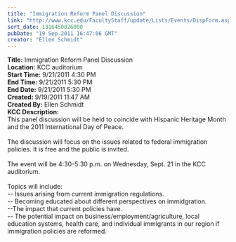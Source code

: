 ```yaml
---
title: "Immigration Reform Panel Discussion"
link: "http://www.kcc.edu/FacultyStaff/update/Lists/Events/DispForm.aspx?ID=159"
sort_date: 1316450826000
pubDate: "19 Sep 2011 16:47:06 GMT"
creator: "Ellen Schmidt"
---
```


<div><b>Title:</b> Immigration Reform Panel Discussion</div>
<div><b>Location:</b> KCC auditorium</div>
<div><b>Start Time:</b> 9/21/2011 4:30 PM</div>
<div><b>End Time:</b> 9/21/2011 5:30 PM</div>
<div><b>End Date:</b> 9/21/2011 5:30 PM</div>
<div><b>Created:</b> 9/19/2011 11:47 AM</div>
<div><b>Created By:</b> Ellen Schmidt</div>
<div><b>KCC Description:</b> <div class=ExternalClass70F43BE145224481BB9D029AD7860BE3><div>
<div class=ExternalClassDD17BD8EEFD945328485918D1FA526D1>
<div>This panel discussion will be held to coincide with Hispanic Heritage Month and the 2011 International Day of Peace.</div>
<div> </div>
<div>The discussion will focus on the issues related to federal immigration policies. It is free and the public is invited.</div>
<div> </div>
<div>The event will be 4:30-5:30 p.m. on Wednesday, Sept. 21 in the KCC auditorium.</div>
<div> </div>
<div>Topics will include: </div>
<div>-- Issues arising from current immigration regulations. </div>
<div>-- Becoming educated about different perspectives on immidgration.</div>
<div>--The impact that current policies have. </div>
<div>-- The potential impact on business/employment/agriculture, local education systems, health care, and individual immigrants in our region if immigration policies are reformed.</div></div></div></div></div>
